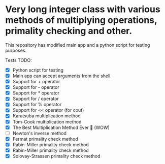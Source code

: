 # Very long integer class with various methods of multiplying operations, primality checking and other.

This repository has modified main app and a python script for testing purposes.

Tests TODO:
* [X] Python script for testing
* [X] Main app can accept arguments from the shell 
* [X] Support for + operator
* [X] Support for - operator
* [X] Support for * operator
* [X] Support for / operator
* [X] Support for % operator
* [X] Support for << operator (for cout)
* [X] Karatsuba multiplication method
* [X] Tom-Cook multiplication method
* [X] The Best Multiplication Method Ever 🤩 (WOW)
* [ ] Newton's inverse method
* [X] Fermat primality check method
* [X] Rabin-Miller primality check method
* [X] Rabin-Miller primality check method
* [X] Solovay-Strassen primality check method